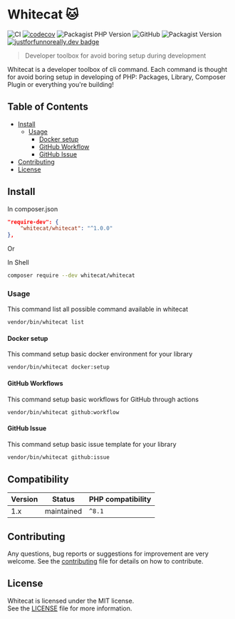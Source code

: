 # Whitecat 🐱
![CI](https://github.com/Trusted97/whitecat/workflows/test/badge.svg)
[![codecov](https://codecov.io/gh/Trusted97/whitecat/branch/master/graph/badge.svg?token=URCWOH9JFR)](https://codecov.io/gh/Trusted97/whitecat)
![Packagist PHP Version](https://img.shields.io/packagist/dependency-v/whitecat/whitecat/php)
![GitHub](https://img.shields.io/github/license/Trusted97/whitecat)
![Packagist Version](https://img.shields.io/packagist/v/whitecat/whitecat)
[![justforfunnoreally.dev badge](https://img.shields.io/badge/justforfunnoreally-dev-9ff)](https://justforfunnoreally.dev)

> Developer toolbox for avoid boring setup during development

Whitecat is a developer toolbox of cli command. Each command is thought for avoid boring 
setup in developing of PHP: Packages, Library, Composer Plugin or everything you're building! 

## Table of Contents

- [Install](#install)
  - [Usage](#usage) 
    - [Docker setup](#docker-setup)
    - [GitHub Workflow](#github-workflows) 
    - [GitHub Issue](#github-issue)  
- [Contributing](#contributing)
- [License](#license)


## Install

In composer.json

``` json
"require-dev": {
    "whitecat/whitecat": "^1.0.0"
},
```

Or

In Shell

``` sh
composer require --dev whitecat/whitecat
```

### Usage

This command list all possible command available in whitecat

``` sh
vendor/bin/whitecat list
```

#### Docker setup

This command setup basic docker environment for your library

``` sh
vendor/bin/whitecat docker:setup
```

#### GitHub Workflows

This command setup basic workflows for GitHub through actions

``` sh
vendor/bin/whitecat github:workflow
```

#### GitHub Issue

This command setup basic issue template for your library

``` sh
vendor/bin/whitecat github:issue
```

## Compatibility

| Version | Status     | PHP compatibility | 
|---------|------------|-------------------|
| 1.x     | maintained | `^8.1`            |

## Contributing

Any questions, bug reports or suggestions for improvement are very welcome. See the [contributing](./CONTRIBUTING.md) file for details on how to contribute.

## License

Whitecat is licensed under the MIT license.  
See the [LICENSE](./LICENSE) file for more information.
